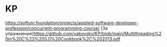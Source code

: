 # KP
https://softuni.foundation/projects/applied-software-developer-profession/concurrent-programming-course/
(За упражнение)https://github.com/vakovsky/KP/blob/main/Multithreading%20in%20C%23%205.0%20Cookbook%2C%202013.pdf
